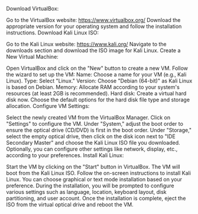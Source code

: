 Download VirtualBox:

Go to the VirtualBox website: https://www.virtualbox.org/
Download the appropriate version for your operating system and follow the installation instructions.
Download Kali Linux ISO:

Go to the Kali Linux website: https://www.kali.org/
Navigate to the downloads section and download the ISO image for Kali Linux.
Create a New Virtual Machine:

Open VirtualBox and click on the "New" button to create a new VM.
Follow the wizard to set up the VM:
Name: Choose a name for your VM (e.g., Kali Linux).
Type: Select "Linux."
Version: Choose "Debian (64-bit)" as Kali Linux is based on Debian.
Memory: Allocate RAM according to your system's resources (at least 2GB is recommended).
Hard disk: Create a virtual hard disk now. Choose the default options for the hard disk file type and storage allocation.
Configure VM Settings:

Select the newly created VM from the VirtualBox Manager.
Click on "Settings" to configure the VM.
Under "System," adjust the boot order to ensure the optical drive (CD/DVD) is first in the boot order.
Under "Storage," select the empty optical drive, then click on the disk icon next to "IDE Secondary Master" and choose the Kali Linux ISO file you downloaded.
Optionally, you can configure other settings like network, display, etc., according to your preferences.
Install Kali Linux:

Start the VM by clicking on the "Start" button in VirtualBox.
The VM will boot from the Kali Linux ISO.
Follow the on-screen instructions to install Kali Linux. You can choose graphical or text mode installation based on your preference.
During the installation, you will be prompted to configure various settings such as language, location, keyboard layout, disk partitioning, and user account.
Once the installation is complete, eject the ISO from the virtual optical drive and reboot the VM.
